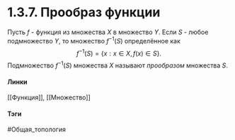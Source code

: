 # 1.3.7. Прообраз функции
Пусть $f$ - функция из множества $X$ в множество $Y$. Если $S$ - любое подмножество $Y$, то множество $f^{-1}(S)$ определённое как $$f^{-1}(S)=\{x:x\in X,f(x)\in S\}.$$Подмножество $f^{-1}(S)$ множества $X$ называют *прообразом* множества $S$.

#### Линки
[[Функция]],
[[Множество]] 
#### Тэги 
 #Общая_топология